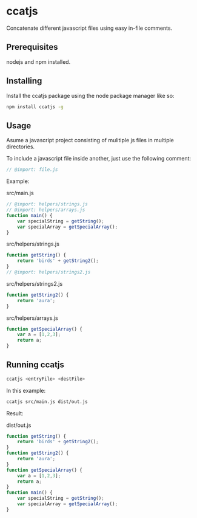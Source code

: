 # ccatjs
Concatenate different javascript files using easy in-file comments.

## Prerequisites
nodejs and npm installed.

## Installing
Install the ccatjs package using the node package manager like so:
```bash
npm install ccatjs -g
```

## Usage
Asume a javascript project consisting of mulitiple js files in multiple directories.

To include a javascript file inside another, just use the following comment:

```js
// @import: file.js
```

Example:

src/main.js
```js
// @import: helpers/strings.js
// @import: helpers/arrays.js
function main() {
    var specialString = getString();
    var specialArray = getSpecialArray();
}
```

src/helpers/strings.js
```js
function getString() {
    return 'birds' + getString2();
}
// @import: helpers/strings2.js
```

src/helpers/strings2.js
```js
function getString2() {
    return 'aura';
}
```

src/helpers/arrays.js
```js
function getSpecialArray() {
    var a = [1,2,3];
    return a;
}
```

## Running ccatjs
```bash
ccatjs <entryFile> <destFile>
```

In this example:

```bash
ccatjs src/main.js dist/out.js
```

Result:

dist/out.js
```js
function getString() {
    return 'birds' + getString2();
}
function getString2() {
    return 'aura';
}
function getSpecialArray() {
    var a = [1,2,3];
    return a;
}
function main() {
    var specialString = getString();
    var specialArray = getSpecialArray();
}
```